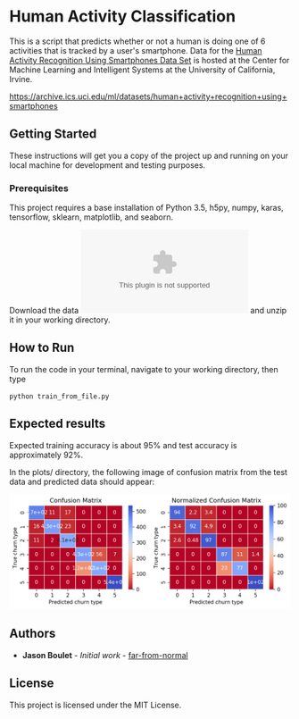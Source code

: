 # Human Activity Classification

This is a script that predicts whether or not a human is doing one of 6 activities that is tracked by a user's smartphone. Data for the [Human Activity Recognition Using Smartphones Data Set](https://archive.ics.uci.edu/ml/datasets/human+activity+recognition+using+smartphones) is hosted at the Center for Machine Learning and Intelligent Systems at the University of California, Irvine.

https://archive.ics.uci.edu/ml/datasets/human+activity+recognition+using+smartphones

## Getting Started

These instructions will get you a copy of the project up and running on your local machine for development and testing purposes.

### Prerequisites

This project requires a base installation of Python 3.5, h5py, numpy, karas, tensorflow, sklearn, matplotlib, and seaborn.

Download the data ![here](https://archive.ics.uci.edu/ml/machine-learning-databases/00240/UCI%20HAR%20Dataset.zip) and unzip it in your working directory.

## How to Run

To run the code in your terminal, navigate to your working directory, then type

```
python train_from_file.py
```

## Expected results

Expected training accuracy is about 95% and test accuracy is approximately 92%.

In the plots/ directory, the following image of confusion matrix from the test data and predicted data should appear:

![img1](plots/test_confusion_matrix.png)


## Authors

* **Jason Boulet** - *Initial work* - [far-from-normal](https://github.com/far-from-normal)


## License

This project is licensed under the MIT License.